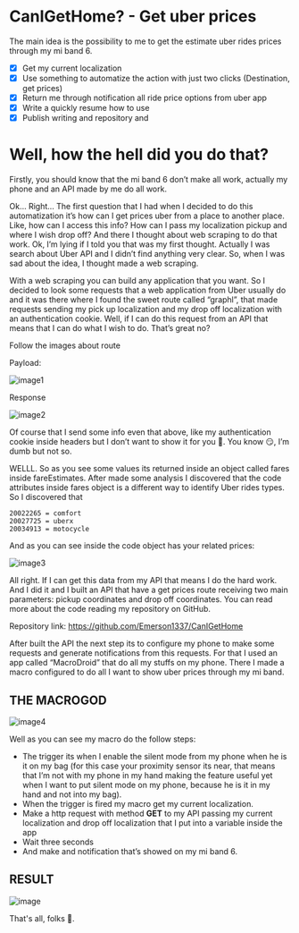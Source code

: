 # CanIGetHome? - Get uber prices

The main idea is the possibility to me to get the estimate uber rides prices through my mi band 6.

- [x]  Get my current localization
- [x]  Use something to automatize the action with just two clicks (Destination, get prices)
- [x]  Return me through notification all ride price options from uber app
- [x]  Write a quickly resume how to use
- [x]  Publish writing and repository and

# **Well**, **how the hell did you do that**?

Firstly, you should know that the mi band 6 don’t make all work, actually my phone and an API made by me do all work.

Ok… Right… The first question that I had when I decided to do this automatization it’s how can I get prices uber from a place to another place. Like, how can I access this info? How can I pass my localization pickup and where I wish drop off? And there I thought about web scraping to do that work. Ok, I’m lying if I told you that was my first thought. Actually I was search about Uber API and I didn’t find anything very clear. So, when I was sad about the idea, I thought made a web scraping.

With a web scraping you can build any application that you want. So I decided to look some requests that a web application from Uber usually do and it was there where I found the sweet route called “graphl”, that made requests sending my pick up localization  and my drop off localization with an authentication cookie. Well, if I can do this request from an API that means that I can do what I wish to do. That’s great no?

Follow the images about route

Payload:

![image1](https://user-images.githubusercontent.com/58860863/174215464-edb54c72-00da-42c8-bce9-8cb9d8eb4bc1.png)

Response

![image2](https://user-images.githubusercontent.com/58860863/174215492-8a7ac7ac-73e0-47fd-b05f-af75974e97b6.png)

Of course that I send some info even that above, like my authentication cookie inside headers but I don’t want to show it for you 🥵. You  know 😏, I’m dumb but not so.

WELLL. So as you see some values its returned inside an object called fares inside fareEstimates. After made some analysis I discovered that the code attributes inside fares object is a different way to identify Uber rides types. So I discovered that 

```
20022265 = comfort
20027725 = uberx
20034913 = motocycle
```

And as you can see inside the code object has your related prices:

![image3](https://user-images.githubusercontent.com/58860863/174215528-b3516158-c98e-4fc7-967c-a252ad0a2fee.png)

All right. If I can get this data from my API that means I do the hard work. And I did it and I built an API that have a get prices route receiving two main parameters: pickup coordinates and drop off coordinates. You can read more about the code reading my repository on GitHub. 

Repository link: https://github.com/Emerson1337/CanIGetHome

After built the API the next step its to configure my phone to make some requests and generate notifications from this requests. For that I used an app called “MacroDroid” that do all my stuffs on my phone. There I made a macro configured to do all I want to show uber prices through my mi band.

## **THE MACROGOD**

![image4](https://user-images.githubusercontent.com/58860863/174215541-7a1064cc-f805-44de-8df5-2441a7ea30af.png)

Well as you can see my macro do the follow steps:

- The trigger its when I enable the silent mode from my phone when he is it on my bag (for this case your proximity sensor its near, that means that I’m not with my phone in my hand making the feature useful yet when I want to put silent mode on my phone, because he is it in my hand and not into my bag).
- When the trigger is fired my macro get my current localization.
- Make a http request with method **GET** to my API passing my current localization and drop off localization that I put into a variable inside the app
- Wait three seconds
- And make and notification that’s showed on my mi band 6.

## **RESULT**

![image](https://user-images.githubusercontent.com/58860863/174217064-7388052c-67a2-462a-b2af-7b20e099f55c.png)

That's all, folks 🐷.
